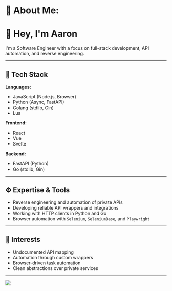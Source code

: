 # 💫 About Me:
# 👋 Hey, I'm Aaron

I'm a Software Engineer with a focus on full-stack development, API automation, and reverse engineering. 

---

## 🧠 Tech Stack

**Languages:**
- JavaScript (Node.js, Browser)
- Python (Async, FastAPI)
- Golang (stdlib, Gin)
- Lua

**Frontend:**
- React
- Vue
- Svelte

**Backend:**
- FastAPI (Python)
- Go (stdlib, Gin)

---

## ⚙️ Expertise & Tools

- Reverse engineering and automation of private APIs  
- Developing reliable API wrappers and integrations  
- Working with HTTP clients in Python and Go
- Browser automation with `Selenium`, `SeleniumBase`, and `Playwright`  


---

## 🧩 Interests

- Undocumented API mapping
- Automation through custom wrappers
- Browser-driven task automation
- Clean abstractions over private services

---
[![](https://visitcount.itsvg.in/api?id=TurgutHarunArslan&icon=2&color=6)](https://visitcount.itsvg.in)

<!-- Proudly created with GPRM ( https://gprm.itsvg.in ) -->
